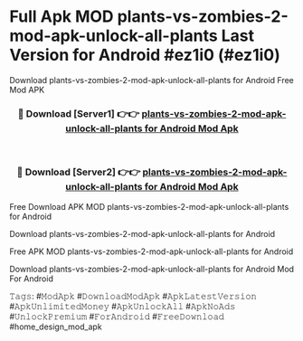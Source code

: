 # Full Apk MOD plants-vs-zombies-2-mod-apk-unlock-all-plants Last Version for Android #ez1i0 (#ez1i0)
Download plants-vs-zombies-2-mod-apk-unlock-all-plants for Android Free Mod APK

<div align="center">
<h3>🔴 Download [Server1] 👉👉 <a href="https://app.mediaupload.pro?title=plants-vs-zombies-2-mod-apk-unlock-all-plants&ref=15F">plants-vs-zombies-2-mod-apk-unlock-all-plants for Android Mod Apk</a></h3><br>

<h3>🔴 Download [Server2] 👉👉 <a href="https://app.mediaupload.pro?title=plants-vs-zombies-2-mod-apk-unlock-all-plants&ref=15F">plants-vs-zombies-2-mod-apk-unlock-all-plants for Android Mod Apk</a></h3>
</div>


Free Download APK MOD plants-vs-zombies-2-mod-apk-unlock-all-plants for Android

Download plants-vs-zombies-2-mod-apk-unlock-all-plants for Android 

Free APK MOD plants-vs-zombies-2-mod-apk-unlock-all-plants for Android 

Download plants-vs-zombies-2-mod-apk-unlock-all-plants for Android Mod For Android

𝚃𝚊𝚐𝚜: #𝙼𝚘𝚍𝙰𝚙𝚔 #𝙳𝚘𝚠𝚗𝚕𝚘𝚊𝚍𝙼𝚘𝚍𝙰𝚙𝚔 #𝙰𝚙𝚔𝙻𝚊𝚝𝚎𝚜𝚝𝚅𝚎𝚛𝚜𝚒𝚘𝚗 #𝙰𝚙𝚔𝚄𝚗𝚕𝚒𝚖𝚒𝚝𝚎𝚍𝙼𝚘𝚗𝚎𝚢 #𝙰𝚙𝚔𝚄𝚗𝚕𝚘𝚌𝚔𝙰𝚕𝚕 #𝙰𝚙𝚔𝙽𝚘𝙰𝚍𝚜 #𝚄𝚗𝚕𝚘𝚌𝚔𝙿𝚛𝚎𝚖𝚒𝚞𝚖 #𝙵𝚘𝚛𝙰𝚗𝚍𝚛𝚘𝚒𝚍 #𝙵𝚛𝚎𝚎𝙳𝚘𝚠𝚗𝚕𝚘𝚊𝚍 #home_design_mod_apk